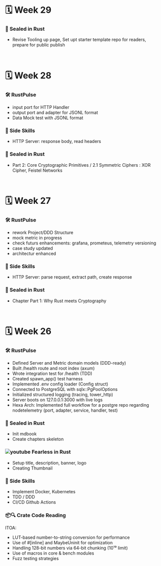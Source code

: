 # 🗓️ Week 29

### 📘 Sealed in Rust
- Revise Tooling up page, Set upt starter template repo for readers, prepare for public publish

<br>

# 🗓️ Week 28

### 🛠 RustPulse
- input port for HTTP Handler
- output port and adapter for JSONL format
- Data Mock test with JSONL format
 
### 🌱 Side Skills
- HTTP Server: response body, read headers

### 📘 Sealed in Rust
- Part 2: Core Cryptographic Primitives / 2.1 Symmetric Ciphers : XOR Cipher, Feistel Networks

<br>

# 🗓️ Week 27

### 🛠 RustPulse
- rework Project/DDD Structure
- mock metric in progress
- check futurs enhancements: grafana, prometeus, telemetry versioning
- case study updated
- architectur enhanced

### 🌱 Side Skills
- HTTP Server: parse request, extract path, create response

### 📘 Sealed in Rust
- Chapter Part 1: Why Rust meets Cryptography

<br>

# 🗓️ Week 26

### 🛠 RustPulse
- Defined Server and Metric domain models (DDD-ready)
- Built /health route and root index (axum)
- Wrote integration test for /health (TDD)
- Created spawn_app() test harness
- Implemented .env config loader (Config struct)
- Connected to PostgreSQL with sqlx::PgPoolOptions
- Initialized structured logging (tracing, tower_http)
- Server boots on 127.0.0.1:3000 with live logs
- Hexa Arch: Implemented full workflow for a postgre repo regarding nodetelemetry (port, adapter, service, handler, test)

### 📘 Sealed in Rust
- Init mdbook
- Create chapters skeleton

### ![youtube](https://github.com/user-attachments/assets/e6eeacfc-ba92-4ecf-bb7b-48ad2384c1ae) Fearless in Rust
- Setup title, description, banner, logo
- Creating Thumbnail

### 🌱 Side Skills
- Implement Docker, Kubernetes
- TDD / DDD
- CI/CD Github Actions

### 📦🔍 Crate Code Reading
ITOA: 
- LUT-based number-to-string conversion for performance
- Use of #[inline] and MaybeUninit for optimization
- Handling 128-bit numbers via 64-bit chunking (10¹⁹ limit)
- Use of macros in core & bench modules
- Fuzz testing strategies

